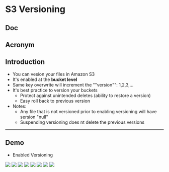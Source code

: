 # S3 Versioning

## Doc

## Acronym

## Introduction
* You can vesion your files in Amazon S3
* It's enabled at the **bucket level**
* Same key overwrite will increment the ""version"": 1,2,3,...
* It's best practice to version your buckets
    * Protect against unintended deletes (ability to restore a version)
    * Easy roll back to previous version
* Notes:
    * Any file that is not versioned prior to enabling versioning will have sersion "null"
    * Suspending versioning does nt delete the previous versions
    
---

## Demo
* Enabled Versioning

[<img src="https://i.imgur.com/DM7ipkc.png">](https://i.imgur.com/DM7ipkc.png)
[<img src="https://i.imgur.com/USWc2wC.png">](https://i.imgur.com/USWc2wC.png)
[<img src="https://i.imgur.com/UuRyHWk.png">](https://i.imgur.com/UuRyHWk.png)
[<img src="https://i.imgur.com/gpPOASG.png">](https://i.imgur.com/gpPOASG.png)
[<img src="https://i.imgur.com/A9vwN7Q.png">](https://i.imgur.com/A9vwN7Q.png)
[<img src="https://i.imgur.com/Qa4Flf0.png">](https://i.imgur.com/Qa4Flf0.png)
[<img src="https://i.imgur.com/4Xoo7CJ.png">](https://i.imgur.com/4Xoo7CJ.png)
[<img src="https://i.imgur.com/8NXXJSQ.png">](https://i.imgur.com/8NXXJSQ.png)
